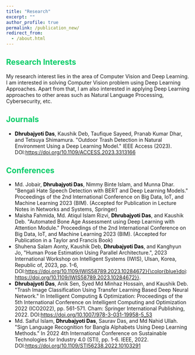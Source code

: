 ```yaml
---
title: "Research"
excerpt: ""
author_profile: true
permalink: /publication_new/
redirect_from: 
  - /about.html
---
```


## <font color="#00cc66"> Research Interests </font>  
My research interest lies in the area of Computer Vision and Deep Learning. I am interested in solving Computer Vision problem using Deep Learning Approaches.
Apart from that, I am also interested in applying Deep Learning approaches to other areas such as Natural Language Processing, Cybersecurity, etc. 

## <font color="#00cc66"> Journals</font>
* <b><font color="#000">Dhrubajyoti Das</font></b>,  Kaushik Deb, Taufique Sayeed, Pranab Kumar Dhar, and Tetsuya Shimamura. "Outdoor Trash Detection in Natural Environment Using a Deep Learning Model." IEEE Access (2023). DOI:https://doi.org/10.1109/ACCESS.2023.3313166
  
## <font color="#00cc66"> Conferences </font>
* Md. Jobair, <b><font color="#000">Dhrubajyoti Das</font></b>, Nimmy Binte Islam, and Munna Dhar. "Bengali Hate Speech Detection with BERT and Deep Learning Models." Proceedings of the 2nd International Conference on Big Data, IoT, and Machine Learning 2023 (BIM). (Accepted for Publication in Lecture Notes in Networks and Systems, Springer)
* Maisha Fahmida, Md. Atiqul Islam Rizvi, <b><font color="#000">Dhrubajyoti Das</font></b>, and Kaushik Deb. "Automated Bone Age Assessment using Deep Learning with Attention Module." Proceedings of the 2nd International Conference on Big Data, IoT, and Machine Learning 2023 (BIM). (Accepted for Publication in a Taylor and Francis Book)
* Shuhena Salam Aonty,  Kaushik Deb, <b><font color="#000">Dhrubajyoti Das</font></b>, and Kanghyun Jo, "Human Pose Estimation Using Parallel Architecture.",  2023 International Workshop on Intelligent Systems (IWIS), Ulsan, Korea, Republic of, 2023, pp. 1-6, DOI:https://doi.org/10.1109/IWIS58789.2023.10284672}{\color{blue}doi: https://doi.org/10.1109/IWIS58789.2023.10284672}}.
* <b><font color="#000">Dhrubajyoti Das</font></b>, Anik Sen, Syed Md Minhaz Hossain, and Kaushik Deb. "Trash Image Classification Using Transfer Learning Based Deep Neural Network." In Intelligent Computing & Optimization: Proceedings of the 5th International Conference on Intelligent Computing and Optimization 2022 (ICO2022), pp. 561-571. Cham: Springer International Publishing, 2022. DOI:https://doi.org/10.1007/978-3-031-19958-5_53
* Md. Saiful Islam, <b><font color="#000">Dhrubajyoti Das</font></b>, Saurav Das, and Md Nahid Ullah. "Sign Language Recognition for Bangla Alphabets Using Deep Learning Methods." In 2022 4th International Conference on Sustainable Technologies for Industry 4.0 (STI), pp. 1-6. IEEE, 2022. DOI:https://doi.org/10.1109/STI56238.2022.10103291

